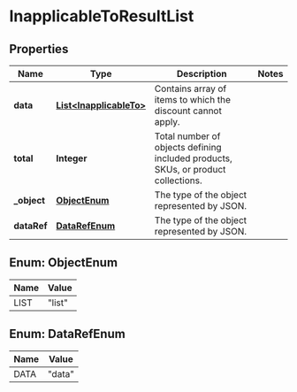 

# InapplicableToResultList


## Properties

| Name | Type | Description | Notes |
|------------ | ------------- | ------------- | -------------|
|**data** | [**List&lt;InapplicableTo&gt;**](InapplicableTo.md) | Contains array of items to which the discount cannot apply. |  |
|**total** | **Integer** | Total number of objects defining included products, SKUs, or product collections. |  |
|**_object** | [**ObjectEnum**](#ObjectEnum) | The type of the object represented by JSON. |  |
|**dataRef** | [**DataRefEnum**](#DataRefEnum) | The type of the object represented by JSON. |  |



## Enum: ObjectEnum

| Name | Value |
|---- | -----|
| LIST | &quot;list&quot; |



## Enum: DataRefEnum

| Name | Value |
|---- | -----|
| DATA | &quot;data&quot; |



